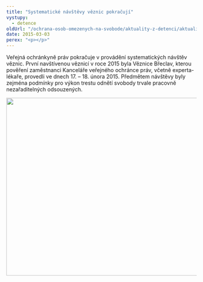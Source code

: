 ```yaml
---
title: "Systematické návštěvy věznic pokračují"
vystupy:
  - detence
oldUrl: "/ochrana-osob-omezenych-na-svobode/aktuality-z-detenci/aktuality-z-detenci-2015/systematicke-navstevy-veznic-pokracuji/"
date: 2015-03-03
perex: "<p></p>"
---
```


<!-- imported from the old website -->

<p>Veřejná ochránkyně práv pokračuje v provádění systematických návštěv věznic. První navštívenou věznicí v roce 2015 byla Věznice Břeclav, kterou pověření zaměstnanci Kanceláře veřejného ochránce práv, včetně experta-lékaře, provedli ve dnech 17. – 18. února 2015. Předmětem návštěvy byly zejména podmínky pro výkon trestu odnětí svobody trvale pracovně nezařaditelných odsouzených.</p><p><img src="https://www.ochrance.cz/uploads/RTEmagicC_Breclav.png.png" height="470" width="625" alt="" /></p>
